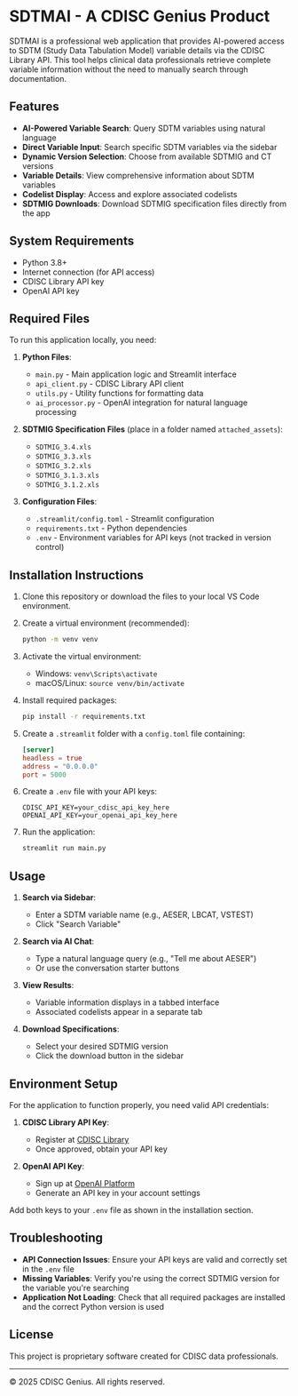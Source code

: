 # SDTMAI - A CDISC Genius Product

SDTMAI is a professional web application that provides AI-powered access to SDTM (Study Data Tabulation Model) variable details via the CDISC Library API. This tool helps clinical data professionals retrieve complete variable information without the need to manually search through documentation.

## Features

- **AI-Powered Variable Search**: Query SDTM variables using natural language
- **Direct Variable Input**: Search specific SDTM variables via the sidebar
- **Dynamic Version Selection**: Choose from available SDTMIG and CT versions
- **Variable Details**: View comprehensive information about SDTM variables
- **Codelist Display**: Access and explore associated codelists
- **SDTMIG Downloads**: Download SDTMIG specification files directly from the app

## System Requirements

- Python 3.8+
- Internet connection (for API access)
- CDISC Library API key
- OpenAI API key

## Required Files

To run this application locally, you need:

1. **Python Files**:
   - `main.py` - Main application logic and Streamlit interface
   - `api_client.py` - CDISC Library API client
   - `utils.py` - Utility functions for formatting data
   - `ai_processor.py` - OpenAI integration for natural language processing

2. **SDTMIG Specification Files** (place in a folder named `attached_assets`):
   - `SDTMIG_3.4.xls`
   - `SDTMIG_3.3.xls`
   - `SDTMIG_3.2.xls`
   - `SDTMIG_3.1.3.xls`
   - `SDTMIG_3.1.2.xls`

3. **Configuration Files**:
   - `.streamlit/config.toml` - Streamlit configuration
   - `requirements.txt` - Python dependencies
   - `.env` - Environment variables for API keys (not tracked in version control)

## Installation Instructions

1. Clone this repository or download the files to your local VS Code environment.

2. Create a virtual environment (recommended):
   ```bash
   python -m venv venv
   ```

3. Activate the virtual environment:
   - Windows: `venv\Scripts\activate`
   - macOS/Linux: `source venv/bin/activate`

4. Install required packages:
   ```bash
   pip install -r requirements.txt
   ```

5. Create a `.streamlit` folder with a `config.toml` file containing:
   ```toml
   [server]
   headless = true
   address = "0.0.0.0"
   port = 5000
   ```

6. Create a `.env` file with your API keys:
   ```
   CDISC_API_KEY=your_cdisc_api_key_here
   OPENAI_API_KEY=your_openai_api_key_here
   ```

7. Run the application:
   ```bash
   streamlit run main.py
   ```

## Usage

1. **Search via Sidebar**:
   - Enter a SDTM variable name (e.g., AESER, LBCAT, VSTEST)
   - Click "Search Variable"

2. **Search via AI Chat**:
   - Type a natural language query (e.g., "Tell me about AESER")
   - Or use the conversation starter buttons

3. **View Results**:
   - Variable information displays in a tabbed interface
   - Associated codelists appear in a separate tab

4. **Download Specifications**:
   - Select your desired SDTMIG version
   - Click the download button in the sidebar

## Environment Setup

For the application to function properly, you need valid API credentials:

1. **CDISC Library API Key**: 
   - Register at [CDISC Library](https://www.cdisc.org/cdisc-library)
   - Once approved, obtain your API key

2. **OpenAI API Key**:
   - Sign up at [OpenAI Platform](https://platform.openai.com/)
   - Generate an API key in your account settings

Add both keys to your `.env` file as shown in the installation section.

## Troubleshooting

- **API Connection Issues**: Ensure your API keys are valid and correctly set in the `.env` file
- **Missing Variables**: Verify you're using the correct SDTMIG version for the variable you're searching
- **Application Not Loading**: Check that all required packages are installed and the correct Python version is used

## License

This project is proprietary software created for CDISC data professionals.

---

© 2025 CDISC Genius. All rights reserved.